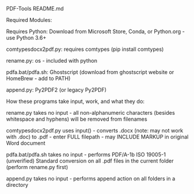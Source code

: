 PDF-Tools README.md




Required Modules:



Requires Python: Download from Microsoft Store, Conda, or Python.org - use Python 3.6+

comtypesdocx2pdf.py: requires comtypes (pip install comtypes)

rename.py: os - included with python

pdfa.bat/pdfa.sh: Ghostscript (download from ghostscript website or HomeBrew - add to PATH)

append.py: Py2PDF2 (or legacy Py2PDF)




How these programs take input, work, and what they do:



rename.py takes no input - all non-alphanumeric characters (besides whitespace and hyphens) will be removed from filenames

comtypesdocx2pdf.py uses input() - converts .docx (note: may not work with .doc) to .pdf - enter FULL filepath - may INCLUDE MARKUP in original Word document

pdfa.bat/pdfa.sh takes no input - performs PDF/A-1b ISO 19005-1 (unverified) Standard conversion on all .pdf files in the current folder (perform rename.py first)

append.py takes no input - performs append action on all folders in a directory

